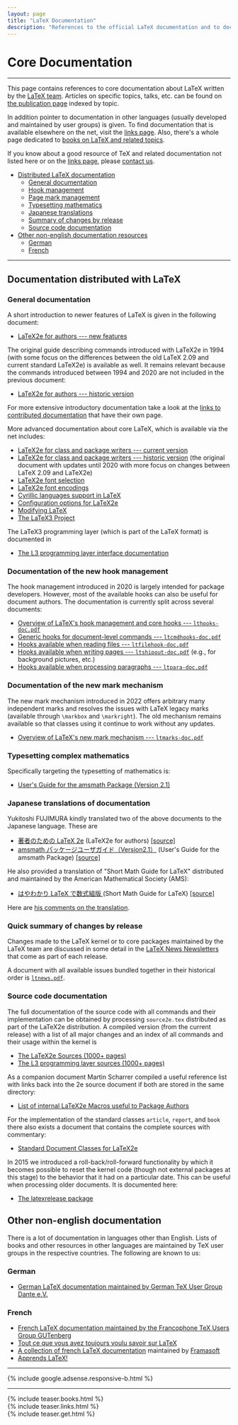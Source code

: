 ```yaml
---
layout: page
title: "LaTeX Documentation"
description: "References to the official LaTeX documentation and to documentation that is available on the net. Also contains a non-English documentation  section."
---
```


# Core Documentation

***

<div class="row">
  <div class="col cell1of2">
    <p>This page contains references to core documentation about LaTeX written by the
    <a href="{{site.baseurl}}/about/team/">LaTeX team</a>. Articles on specific topics, talks,
    etc. can be found on
    <a href="{{site.baseurl}}/publications/indexbytopic/">the publication page</a> indexed
    by topic.</p>
    <p>In addition pointer to
    documentation in other languages (usually developed and maintained by user groups)
    is given. To find documentation that is
    available elsewhere on the net, visit the <a href="{{site.baseurl}}/help/links">links
    page</a>. Also, there's a whole page
    dedicated to <a href="{{site.baseurl}}/help/books">books on LaTeX and related
    topics</a>.</p>
    <p>If you know about a good resource of TeX and related documentation not listed here or on
    the <a href="{{site.baseurl}}/help/links">links page</a>,
    please <a href="{{site.baseurl}}/contact">contact us</a>.</p>
  </div>
  <div class="col cell1of2">
    <ul class="toc">
      <li><a href="#documentation-distributed-with-latex">Distributed LaTeX documentation</a>
        <ul>
	  <li><a href="#general-documentation">General documentation</a></li>
	  <li><a href="#documentation-of-the-new-hook-management">Hook management</a></li>
	  <li><a href="#documentation-of-the-new-mark-mechanism">Page mark management</a></li>
	  <li><a href="#typesetting-complex-mathematics">Typesetting mathematics</a></li>
	  <li><a href="#japanese-translations-of-documentation">Japanese translations</a></li>
	  <li><a href="#quick-summary-of-changes-by-release">Summary of changes by release</a></li>
	  <li><a href="#source-code-documentation">Source code documentation</a></li>
        </ul>
     </li>	
      <li><a href="#other-non-english-documentation">Other non-english documentation resources</a>
        <ul>
          <li><a href="#german">German</a></li>
          <li><a href="#french">French</a></li>
        </ul>
      </li>
    </ul>
  </div>
</div>

***


## Documentation distributed with LaTeX


### General documentation

A short introduction to newer features of LaTeX is given in
the following document:

+ <a href="{{site.baseurl}}/help/documentation/usrguide.pdf"
   target="_blank"
   onclick="vgwPixelCall('79adb95dcb47435d8c86b3264660ed22');">LaTeX2e for authors --- new features</a>

The original guide describing commands introduced with LaTeX2e in 1994 (with some focus on the differences
between the old LaTeX 2.09 and current standard LaTeX2e) is available as well. It remains relevant because the commands introduced between 1994 and 2020 are not included in the previous document:

+ <a href="{{site.baseurl}}/help/documentation/usrguide-historic.pdf"
   target="_blank"
   onclick="vgwPixelCall('3a9290b87d904071bbd1e07b74f19d1c');">LaTeX2e for authors --- historic version</a> 



For more extensive introductory documentation take a look at the [links to
contributed documentation]({{site.baseurl}}/help/links/) that have their own page.

More advanced documentation about core LaTeX, which is available via the net includes: 

+ <a href="{{site.baseurl}}/help/documentation/clsguide.pdf"
     target="_blank"
     onclick="vgwPixelCall('54a136f9814144fba489022ec511facc');">LaTeX2e
     for class and package writers --- current version</a>
+ <a href="{{site.baseurl}}/help/documentation/clsguide-historic.pdf"
     target="_blank"
     onclick="vgwPixelCall('54a136f9814144fba489022ec511facc');">LaTeX2e
     for class and package writers --- historic version</a> (the original document with updates until 2020 with more focus on changes between LaTeX 2.09 and LaTeX2e)
+ <a href="{{site.baseurl}}/help/documentation/fntguide.pdf"
     target="_blank"
     onclick="vgwPixelCall('4db227f3399b4546b97e9f273c16da8e');">LaTeX2e
     font selection</a>
+ <a href="{{site.baseurl}}/help/documentation/encguide.pdf"
     target="_blank"
     onclick="vgwPixelCall('1a8b31ba233c4ad4bc6162d62ab285e7');">LaTeX2e
     font encodings</a>
+ <a href="{{site.baseurl}}/help/documentation/cyrguide.pdf"
     target="_blank"
     onclick="vgwPixelCall('4db227f3399b4546b97e9f273c16da8e');">Cyrillic
     languages support in LaTeX</a>
+ <a href="{{site.baseurl}}/help/documentation/cfgguide.pdf"
     target="_blank"
     onclick="vgwPixelCall('9c6305dd699b4b3c8eae8d42a20c2473');">Configuration
     options for LaTeX2e</a>
+ <a href="{{site.baseurl}}/help/documentation/modguide.pdf"
     target="_blank"
     onclick="vgwPixelCall('aa409ae2ea2a4495b0cbfc65f3ae3ddf');">Modifying
     LaTeX</a>
+ <a href="{{site.baseurl}}/help/documentation/ltx3info.pdf"
     target="_blank"
     onclick="vgwPixelCall('51fc82f5083e42e49d51d818c781d70b');">The LaTeX3
     Project</a>

The LaTeX3 programming layer (which is part of the LaTeX format) is documented in
+ <a href="https://mirrors.ctan.org/macros/latex/contrib/l3kernel/interface3.pdf"
     target="_blank"
     onclick="vgwPixelCall('43ffde81969e49d587ace76424e37318');">The L3 programming layer interface documentation</a>


### Documentation of the new hook management

The hook management introduced in 2020 is largely intended for package developers. However, most of the available hooks can also be useful for document authors. The documentation is currently split across several documents:

+ <a href="{{site.baseurl}}/help/documentation/lthooks-doc.pdf"
     target="_blank"
     onclick="vgwPixelCall('78721ee2481742e58ccc2d8b10baa93e');">Overview of LaTeX's hook management and core hooks --- `lthooks-doc.pdf`</a>
+ <a href="{{site.baseurl}}/help/documentation/ltcmdhooks-doc.pdf"
     target="_blank"
     onclick="vgwPixelCall('e021195650e74fab825f06d16b1f1e45');">Generic hooks for document-level commands --- `ltcmdhooks-doc.pdf`</a>
+ <a href="{{site.baseurl}}/help/documentation/ltfilehook-doc.pdf"
     target="_blank"
     onclick="vgwPixelCall('db9d65dcb6fc4eab9c83d8ba9d1c1ad7');">Hooks available when reading files --- `ltfilehook-doc.pdf`</a>
+ <a href="{{site.baseurl}}/help/documentation/ltshipout-doc.pdf"
     target="_blank"
     onclick="vgwPixelCall('7a2aefabd77843169cef0df3ec78dbc7');">Hooks available when writing pages  --- `ltshipout-doc.pdf`</a> (e.g., for background pictures, etc.)
+ <a href="{{site.baseurl}}/help/documentation/ltpara-doc.pdf"
     target="_blank"
     onclick="vgwPixelCall('c6f0abc213674d8bb743d04d8a374786');">Hooks available when processing paragraphs --- `ltpara-doc.pdf`</a>


### Documentation of the new mark mechanism

The new mark mechanism introduced in 2022 offers arbitrary many independent marks and resolves the issues with LaTeX legacy marks (available through `\markbox` and `\markright`). The old mechanism remains available so that classes using it continue to work without any updates.

+ <a href="{{site.baseurl}}/help/documentation/ltmarks-doc.pdf"
     target="_blank"
     onclick="vgwPixelCall('3dd41d35983b4dbdb9ffd4e2bd967235');">Overview of LaTeX's new mark mechanism --- `ltmarks-doc.pdf`</a>


### Typesetting complex mathematics

Specifically targeting the typesetting of mathematics is:

+ <a href="{{site.baseurl}}/help/documentation/amsldoc.pdf"
     target="_blank"
     onclick="vgwPixelCall('bad5c323e6d74c1da25ea619481020a1');">User's Guide for the amsmath Package (Version 2.1)</a>


### Japanese translations of documentation

Yukitoshi FUJIMURA kindly translated two of the above documents to the Japanese language. These are

+ <a href="{{site.baseurl}}/help/documentation/usrguide_jpn.pdf"
   target="_blank"
   onclick="vgwPixelCall('3a9290b87d904071bbd1e07b74f19d1c');">著者のための LaTeX 2e</a> (LaTeX2e for authors)
  <a href="{{site.baseurl}}/help/documentation/usrguide_jpn.tex"
   target="_blank"
   onclick="vgwPixelCall('3a9290b87d904071bbd1e07b74f19d1c');"> [source]</a>
+ <a href="{{site.baseurl}}/help/documentation/amsldoc_jpn.pdf"
     target="_blank"
     onclick="vgwPixelCall('bad5c323e6d74c1da25ea619481020a1');">amsmath パッケージユーザガイド（Version2.1）</a>  (User's Guide for the amsmath Package)
  <a href="{{site.baseurl}}/help/documentation/amsldoc_jpn.tex"
     target="_blank"
     onclick="vgwPixelCall('bad5c323e6d74c1da25ea619481020a1');"> [source]</a>

He also provided a translation of "Short Math Guide for LaTeX" distributed and maintained
by the American Mathematical Society (AMS):

+ <a href="{{site.baseurl}}/help/documentation/short-math-guide_jpn.pdf"
     target="_blank">はやわかり LaTeX で数式組版 </a>(Short Math Guide for LaTeX)
  <a href="{{site.baseurl}}/help/documentation/short-math-guide_jpn.tex"
     target="_blank"> [source]</a>

Here are [his comments on the translation](readme_jpn/).



### Quick summary of changes by release

Changes made to the LaTeX kernel or to core packages maintained by the
LaTeX team are discussed in some detail in the
<a href="{{site.baseurl}}/news/latex2e-news/">LaTeX News Newsletters</a>
that come as part of each release.

A document with all available issues bundled together in their historical order is
<a href="{{site.baseurl}}/news/latex2e-news/ltnews.pdf" target="_blank" onclick="vgwPixelCall('3f94d8cd27314ca6a11bdb1d1dcdb6c5');">`ltnews.pdf`</a>.


### Source code documentation

The full documentation of the source code with all commands and their
implementation can be obtained by processing `source2e.tex`
distributed as part of the LaTeX2e distribution. A compiled version (from the current release)
with a list of all major changes and an index of all commands and
their usage within the kernel is

+ <a href="http://mirrors.ctan.org/macros/latex/base/source2e.pdf"
     target="_blank"
     onclick="vgwPixelCall('47645342fb934c628c269524107689eb');">The LaTeX2e Sources (1000+ pages)</a>
+ <a href="http://mirrors.ctan.org/macros/latex/contrib/l3kernel/source3.pdf"
     target="_blank"
     onclick="vgwPixelCall('43ffde81969e49d587ace76424e37318');">The L3 programming layer sources (1000+ pages)</a>
     

As a companion document Martin Scharrer compiled a useful reference
list with links back into the 2e source document if both are stored in
the same directory:

+ <a href="http://mirrors.ctan.org/info/macros2e/macros2e.pdf"
     target="_blank"
     onclick="vgwPixelCall('47645342fb934c628c269524107689eb');">List of internal LaTeX2e Macros useful to Package Authors</a>



For the implementation of the standard classes `article`, `report`,
and `book` there also exists a document that contains the complete sources
with commentary:

+ <a href="{{site.baseurl}}/help/documentation/classes.pdf"
     target="_blank"
     onclick="vgwPixelCall('f0486f81546c47df9dba6c8e927c256e');">Standard Document Classes for LaTeX2e</a>

In 2015 we introduced a roll-back/roll-forward functionality by which
it becomes possible to reset the kernel code (though not external
packages at this stage) to the behavior that it had on a particular
date. This can be useful when processing older documents. It is
documented here:

+ <a href="{{site.baseurl}}/help/documentation/latexrelease.pdf"
     target="_blank"
     onclick="vgwPixelCall('ef0b0f945a6148be8c924ed494b726d4');">The latexrelease package</a>




## Other non-english documentation

There is a lot of documentation in languages other than English. Lists of books and other resources in other languages are maintained by TeX user groups in the respective countries. The following are known to us:

###  German
+ [German LaTeX documentation maintained by German TeX User Group Dante e.V.](http://www.dante.de/)

### French

+ [French LaTeX documentation maintained by the Francophone TeX Users Group GUTenberg](https://www.gutenberg.eu.org/-TeXniques-)  
+ [Tout ce que vous avez toujours voulu savoir sur LaTeX](http://lozzone.free.fr/index.php?vlunch=latex)
+ [A collection of french LaTeX documentation](http://www.framasoft.net/rubrique266.html) maintained by [Framasoft](http://www.framasoft.net/)
+ [Apprends LaTeX!](http://www.babafou.eu.org/Apprends_LaTeX/)

<hr>
<div class="row">{% include google.adsense.responsive-b.html %}</div>

<hr>
<div class="row teaser">
  <section class="col cell1of3">{% include teaser.books.html %}</section>
  <section class="col cell1of3">{% include teaser.links.html %}</section>
  <section class="col cell1of3">{% include teaser.get.html %}</section>
</div>

<div id="div_vgwpixel"></div>
